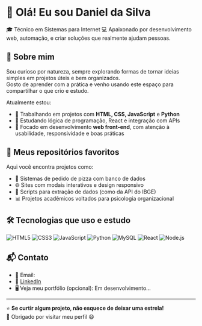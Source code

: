 # 👋 Olá! Eu sou Daniel da Silva

🎓 Técnico em Sistemas para Internet 
💻 Apaixonado por desenvolvimento web, automação, e criar soluções que realmente ajudam pessoas.

## 🚀 Sobre mim

Sou curioso por natureza, sempre explorando formas de tornar ideias simples em projetos úteis e bem organizados.  
Gosto de aprender com a prática e venho usando este espaço para compartilhar o que crio e estudo.

Atualmente estou:

- 🔧 Trabalhando em projetos com **HTML, CSS, JavaScript** e **Python**
- 🧠 Estudando lógica de programação, React e integração com APIs
- 🎯 Focado em desenvolvimento **web front-end**, com atenção à usabilidade, responsividade e boas práticas

## 📌 Meus repositórios favoritos

Aqui você encontra projetos como:

- 🍕 Sistemas de pedido de pizza com banco de dados
- 🌐 Sites com modais interativos e design responsivo
- 🧩 Scripts para extração de dados (como da API do IBGE)
- 📊 Projetos acadêmicos voltados para psicologia organizacional

## 🛠️ Tecnologias que uso e estudo

![HTML5](https://img.shields.io/badge/-HTML5-E34F26?logo=html5&logoColor=fff)
![CSS3](https://img.shields.io/badge/-CSS3-1572B6?logo=css3)
![JavaScript](https://img.shields.io/badge/-JavaScript-F7DF1E?logo=javascript&logoColor=000)
![Python](https://img.shields.io/badge/-Python-3776AB?logo=python&logoColor=fff)
![MySQL](https://img.shields.io/badge/-MySQL-4479A1?logo=mysql&logoColor=fff)
![React](https://img.shields.io/badge/-React-61DAFB?logo=react&logoColor=000)
![Node.js](https://img.shields.io/badge/-Node.js-339933?logo=node.js&logoColor=fff)

## 📬 Contato

- 📧 Email:   
- 💼 [LinkedIn](https://www.linkedin.com/in/daniel-silva-970093299?utm_source=share&utm_campaign=share_via&utm_content=profile&utm_medium=android_app)
- 🖥️ Veja meu portfólio (opcional): Em desenvolvimento...

---

⭐ **Se curtir algum projeto, não esquece de deixar uma estrela!**  
📌 Obrigado por visitar meu perfil 😄
